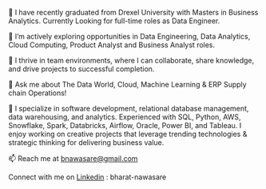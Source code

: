 🔭 I have recently graduated from Drexel University with Masters in Business Analytics. Currently Looking for full-time roles as Data Engineer.

🌱 I’m actively exploring opportunities in Data Engineering, Data Analytics, Cloud Computing, Product Analyst and Business Analyst roles.

🤝 I thrive in team environments, where I can collaborate, share knowledge, and drive projects to successful completion.

💬 Ask me about The Data World, Cloud, Machine Learning & ERP Supply chain Operations!

🚀 I specialize in software development, relational database management, data warehousing, and analytics. Experienced with SQL, Python, AWS, Snowflake, Spark, Databricks, Airflow, Oracle, Power BI, and Tableau. I enjoy working on creative projects that leverage trending technologies & strategic thinking for delivering business value.

📫 Reach me at bnawasare@gmail.com

Connect with me on <a href="https://www.linkedin.com/bharat-nawasare">Linkedin</a> : bharat-nawasare
